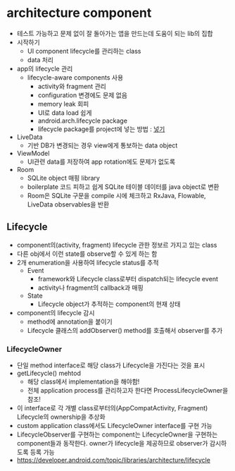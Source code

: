 # architecture component
 * 테스트 가능하고 문제 없이 잘 돌아가는 앱을 만드는데 도움이 되는 lib의 집합
 * 시작하기
   * UI component lifecycle를 관리하는 class
   * data 처리
 * app의 lifecycle 관리
   * lifecycle-aware components 사용
     * activity와 fragment 관리
     * configuration 변경에도 문제 없음
     * memory leak 회피
     * UI로 data load 쉽게
     * android.arch.lifecycle package
     * lifecycle package를 project에 넣는 방법 : [넣기](https://developer.android.com/jetpack/androidx/releases/lifecycle#declaring_dependencies)
 * LiveData
   * 기반 DB가 변경되는 경우 view에게 통보하는 data object
 * ViewModel
   * UI관련 data를 저장하여 app rotation에도 문제가 없도록
 * Room
   * SQLite object 매핑 library
   * boilerplate 코드 피하고 쉽게 SQLite 테이블 데이터를 java object로 변환
   * Room은 SQLite 구문을 compile 시에 체크하고 RxJava, Flowable, LiveData observables을 반환

## Lifecycle
 * component의(activity, fragment) lifecycle 관한 정보르 가지고 있는 class
 * 다른 obj에서 이런 state를 observe할 수 있게 하는 함
 * 2개 enumeration을 사용하여 lifecycle status를 추적
   * Event
     * framework와 Lifecycle class로부터 dispatch되는 lifecycle event
     * activity나 fragment의 callback과 매핑
   * State
     * Lifecycle object가 추적하는 component의 현재 상태
 * component의 lifecycle 감시
   * method에 annotation을 붙이기
   * Lifecycle 클래스의 addObserver() method를 호출해서 observer를 추가

### LifecycleOwner
 * 단일 method interface로 해당 class가 Lifecycle을 가진다는 것을 표시
 * getLifecycle() mehtod
   * 해당 class에서 implementation을 해야함!
   * 전체 application process를 관리하고자 한다면 ProcessLifecycleOwner을 참조!
 * 이 interface로 각 개별 class로부터의(AppCompatActivity, Fragment) Lifecycle의 ownership을 추상화
 * custom application class에서도 LifecycleOwner interface를 구현 가능
 * LifecycleObserver를 구현하는 component는 LifecycleOwner을 구현하는 component들과 동작한다. owner가 lifecycle을 제공하므로 observer가 감시하도록 등록 가능
 *  https://developer.android.com/topic/libraries/architecture/lifecycle